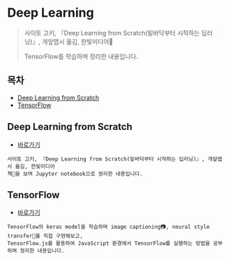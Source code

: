 # Deep Learning

> 사이토 고키, 『Deep Learning from Scratch(밑바닥부터 시작하는 딥러닝)』, 개앞맵시 옮김, 한빛미디어📕
>
> TensorFlow를 학습하며 정리한 내용입니다.

## 목차

* [Deep Learning from Scratch](#deep-learning-from-scratch)
* [TensorFlow](#tensorflow)

## Deep Learning from Scratch

* [바로가기](./deep-learning-from-scratch)

```
사이토 고키, 『Deep Learning from Scratch(밑바닥부터 시작하는 딥러닝)』, 개앞맵시 옮김, 한빛미디어
책📕을 보며 Jupyter notebook으로 정리한 내용입니다.
```

## TensorFlow

* [바로가기](./tensorFlow)

```
TensorFlow의 keras model을 학습하며 image captioning📷, neural style transfer🎨를 직접 구현해보고,
TensorFlow.js를 활용하여 JavaScript 환경에서 TensorFlow를 실행하는 방법을 공부하며 정리한 내용입니다.
```

